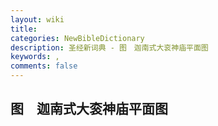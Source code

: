 ```yaml
---
layout: wiki
title: 
categories: NewBibleDictionary
description: 圣经新词典 - 图　迦南式大衮神庙平面图
keywords: , 
comments: false
---
```


## 图　迦南式大衮神庙平面图










